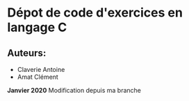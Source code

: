 # Dépot de code d'exercices en langage C

## Auteurs: 
* Claverie Antoine
* Amat Clément

**Janvier 2020**
Modification depuis ma branche
